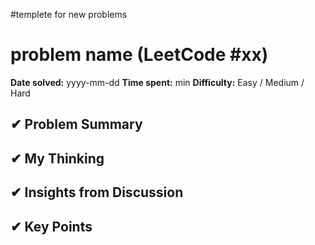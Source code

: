 #templete for new problems


# problem name (LeetCode #xx)

**Date solved:** yyyy-mm-dd
**Time spent:** min
**Difficulty:** Easy / Medium / Hard

## ✔︎ Problem Summary
## ✔︎ My Thinking
## ✔︎ Insights from Discussion
## ✔︎ Key Points